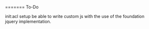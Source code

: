 =======
To-Do


init:acl setup
be able to write custom js with the use of the foundation jquery implementation.
